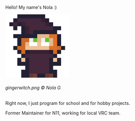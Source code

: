 Hello! My name's Nola :)

<img src="gingerwitch.png" alt="gingerwitch.png"
style="length: 200px; height: 200px;" />
###### gingerwitch.png © Nola G

Right now, I just program for school and for hobby projects.

Former Maintainer for N11, working for local VRC team.
